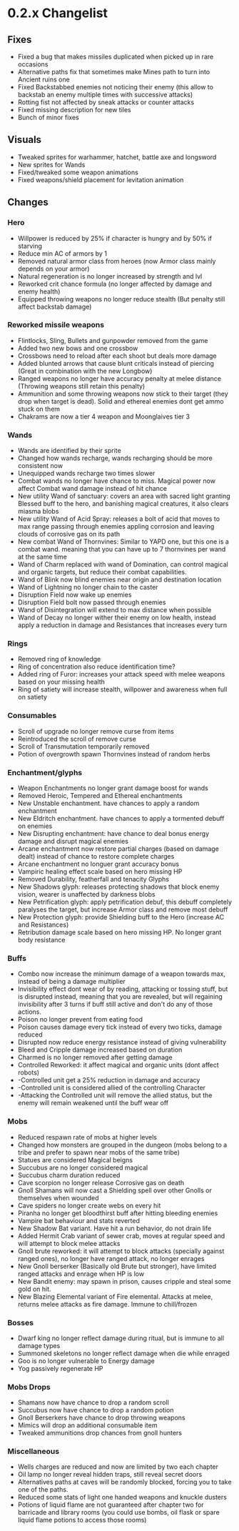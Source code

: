# 0.2.x Changelist


## Fixes
- Fixed a bug that makes missiles duplicated when picked up in rare occasions
- Alternative paths fix that sometimes make Mines path to turn into Ancient ruins one
- Fixed Backstabbed enemies not noticing their enemy (this allow to backstab an enemy multiple times with successive attacks)
- Rotting fist not affected by sneak attacks or counter attacks
- Fixed missing description for new tiles
- Bunch of minor fixes


## Visuals
- Tweaked sprites for warhammer, hatchet, battle axe and longsword
- New sprites for Wands
- Fixed/tweaked some weapon animations
- Fixed weapons/shield placement for levitation animation

## Changes

### Hero
- Willpower is reduced by 25% if character is hungry and by 50% if starving
- Reduce min AC of armors by 1
- Removed natural armor class from heroes (now Armor class mainly depends on your armor)
- Natural regeneration is no longer increased by strength and lvl
- Reworked crit chance formula (no longer affected by damage and enemy health)
- Equipped throwing weapons no longer reduce stealth (But penalty still affect backstab damage)

### Reworked missile weapons
- Flintlocks, Sling, Bullets and gunpowder removed from the game
- Added two new bows and one crossbow
- Crossbows need to reload after each shoot but deals more damage
- Added blunted arrows that cause blunt criticals instead of piercing (Great in combination with the new Longbow)
- Ranged weapons no longer have accuracy penalty at melee distance (Throwing weapons still retain this penalty)
- Ammunition and some throwing weapons now stick to their target (they drop when target is dead). Solid and ethereal enemies dont get ammo stuck on them
- Chakrams are now a tier 4 weapon and Moonglaives tier 3

### Wands
- Wands are identified by their sprite
- Changed how wands recharge, wands recharging should be more consistent now 
- Unequipped wands recharge two times slower
- Combat wands no longer have chance to miss. Magical power now affect Combat wand damage instead of hit chance
- New utility Wand of sanctuary: covers an area with sacred light granting Blessed buff to the hero, and banishing magical creatures, it also clears miasma blobs
- New utility Wand of Acid Spray: releases a bolt of acid that moves to max range passing through enemies appling corrosion and leaving clouds of corrosive gas on its path
- New combat Wand of Thornvines: Similar to YAPD one, but this one is a combat wand. meaning that you can have up to 7 thornvines per wand at the same time
- Wand of Charm replaced with wand of Domination, can control  magical and organic targets, but reduce their combat capabilities. 
- Wand of Blink now blind enemies near origin and destination location
- Wand of Lightning no longer chain to the caster
- Disruption Field now wake up enemies
- Disruption Field bolt now passed through enemies
- Wand of Disintegration will extend  to max distance when possible
- Wand of Decay no longer wither their enemy on low health, instead apply a reduction in damage and Resistances that increases every turn

### Rings
- Removed ring of knowledge
- Ring of concentration also reduce identification time?
- Added ring of Furor: increases your attack speed with melee weapons based on your missing health
- Ring of satiety will increase stealth, willpower and awareness when full on satiety

### Consumables 
- Scroll of upgrade no longer remove curse from items
- Reintroduced the scroll of remove curse
- Scroll of Transmutation temporarily removed
- Potion of overgrowth spawn Thornvines instead of random herbs

### Enchantment/glyphs
- Weapon Enchantments no longer grant damage boost for wands
- Removed Heroic, Tempered and Ethereal enchantments
- New Unstable enchantment. have chances to apply a random enchantment 
- New Eldritch enchantment. have chances to apply a tormented debuff on enemies
- New Disrupting enchantment: have chance to deal bonus energy damage and disrupt magical enemies
- Arcane enchantment now restore partial charges (based on damage dealt) instead of chance to restore complete charges
- Arcane enchantment no longuer grant accuracy bonus
- Vampiric healing effect scale based on hero missing HP
- Removed Durability, featherfall and tenacity Glyphs
- New Shadows glyph: releases protecting shadows that block enemy vision, wearer is unaffected by darkness blobs
- New Petrification glyph: apply petrification debuf, this debuff completely paralyses the target, but increase Armor class and remove most debuff
- New Protection glyph: provide Shielding buff to the Hero (increase AC and Resistances)
- Retribution damage scale based on hero missing HP. No longer grant body resistance


### Buffs
- Combo now increase the minimum damage of a weapon towards max, instead of being a damage multiplier
- Invisibility effect dont wear of by reading, attacking or tossing stuff, but is disrupted instead, meaning that you are revealed, but will regaining invisibility after 3 turns if buff still active and don't do any of those actions. 
- Poison no longer prevent from eating food
- Poison causes damage every tick instead of every two ticks, damage reduced
- Disrupted now reduce energy resistance instead of giving vulnerability
- Bleed and Cripple damage increased based on duration
- Charmed is no longer removed after getting damage
- Controlled Reworked: it affect magical and organic units (dont affect robots)
- -Controlled unit get a 25% reduction in damage and accuracy
- -Controlled unit is considered allied of the controlling Character
- -Attacking the Controlled unit will remove the allied status, but the enemy will remain weakened until the buff wear off

### Mobs
- Reduced respawn rate of mobs at higher levels
- Changed how monsters are grouped in the dungeon (mobs belong to a tribe and prefer to spawn near mobs of the same tribe)
- Statues are considered Magical beigns
- Succubus are no longer considered magical
- Succubus charm duration reduced
- Cave scorpion no longer release Corrosive gas on death
- Gnoll Shamans will now cast a Shielding spell over other Gnolls or themselves when wounded
- Cave spiders no longer create webs on every hit
- Piranha no longer get bloodthirst buff after hitting bleeding enemies
- Vampire bat behaviour and stats reverted
- New Shadow Bat variant. Have hit a run behavior, do not drain life
- Added Hermit Crab variant of sewer crab, moves at regular speed and will attempt to block melee attacks
- Gnoll brute reworked: it will attempt to block attacks (specially against ranged ones), no longer have ranged attack, no longer enrages
- New Gnoll berserker (Basically old Brute but stronger), have limited ranged attacks and enrage when HP is low
- New Bandit enemy: may spawn in prison, causes cripple and steal some gold on hit.
- New Blazing Elemental variant of Fire elemental. Attacks at melee, returns melee attacks as fire damage. Immune to chill/frozen

### Bosses
- Dwarf king no longer reflect damage during ritual, but is immune to all damage types
- Summoned skeletons no longer reflect damage when die while enraged
- Goo is no longer vulnerable to Energy damage
- Yog passively regenerate HP

### Mobs Drops
- Shamans now have chance to drop a random scroll
- Succubus now have chance to drop a random potion
- Gnoll Berserkers have chance to drop throwing weapons
- Mimics will drop an additional consumable item
- Tweaked ammunitions drop chances from gnoll hunters

### Miscellaneous
- Wells charges are reduced and now are limited by two each chapter
- Oil lamp no longer reveal hidden traps, still reveal secret doors
- Alternatives paths at caves will be randomly blocked, forcing you to take one of the paths.
- Reduced some stats of light one handed weapons and knuckle dusters
- Potions of liquid flame are not guaranteed after chapter two for barricade and library rooms (you could use bombs, oil flask or spare liquid flame potions to access those rooms)

